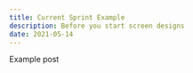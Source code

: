 ```yaml
---
title: Current Sprint Example
description: Before you start screen designs
date: 2021-05-14
---
```


Example post